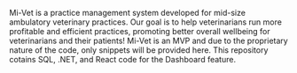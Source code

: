 Mi-Vet is a practice management system developed for mid-size ambulatory veterinary practices. Our goal is to help veterinarians run more profitable and efficient practices, promoting better overall wellbeing for veterinarians and their patients!
Mi-Vet is an MVP and due to the proprietary nature of the code, only snippets will be provided here. This repository cotains SQL, .NET, and React code for the Dashboard feature.

